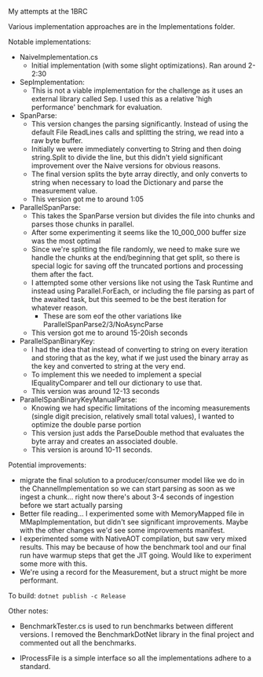 My attempts at the 1BRC

Various implementation approaches are in the Implementations folder.

Notable implementations:
- NaiveImplementation.cs
    - Initial implementation (with some slight optimizations).  Ran around 2-2:30
- SepImplementation:
    - This is not a viable implementation for the challenge as it uses an external library called Sep.  I used this as a relative 'high performance' benchmark for evaluation.
- SpanParse:
    - This version changes the parsing significantly. Instead of using the default File ReadLines calls and splitting the string, we read into a raw byte buffer.  
    - Initially we were immediately converting to String and then doing string.Split to divide the line, but this didn't yield significant improvement over the Naive versions for obvious reasons.
    - The final version splits the byte array directly, and only converts to string when necessary to load the Dictionary and parse the measurement value.
    - This version got me to around 1:05
- ParallelSpanParse:
    - This takes the SpanParse version but divides the file into chunks and parses those chunks in parallel.
    - After some experimenting it seems like the 10_000_000 buffer size was the most optimal
    - Since we're splitting the file randomly, we need to make sure we handle the chunks at the end/beginning that get split, so there is special logic for saving off the truncated portions and processing them after the fact. 
    - I attempted some other versions like not using the Task Runtime and instead using Parallel.ForEach, or including the file parsing as part of the awaited task, but this seemed to be the best iteration for whatever reason.
        - These are som eof the other variations like ParallelSpanParse2/3/NoAsyncParse
    - This version got me to around 15-20ish seconds
- ParallelSpanBinaryKey:
    - I had the idea that instead of converting to string on every iteration and storing that as the key, what if we just used the binary array as the key and converted to string at the very end. 
    - To implement this we needed to implement a special IEqualityComparer and tell our dictionary to use that. 
    - This version was around 12-13 seconds
- ParallelSpanBinaryKeyManualParse:
    - Knowing we had specific limitations of the incoming measurements (single digit precision, relatively small total values), I wanted to optimize the double parse portion
    - This version just adds the ParseDouble method that evaluates the byte array and creates an associated double. 
    - This version is around 10-11 seconds. 

Potential improvements:
- migrate the final solution to a producer/consumer model like we do in the ChannelImplementation so we can start parsing as soon as we ingest a chunk... right now there's about 3-4 seconds of ingestion before we start actually parsing
- Better file reading... I experimented some with MemoryMapped file in MMapImplementation, but didn't see significant improvements. Maybe with the other changes we'd see some improvements manifest. 
- I experimented some with NativeAOT compilation, but saw very mixed results. This may be because of how the benchmark tool and our final run have warmup steps that get the JIT going.  Would like to experiment some more with this.
- We're using a record for the Measurement, but a struct might be more performant.


To build: 
`dotnet publish -c Release`


Other notes:
- BenchmarkTester.cs is used to run benchmarks between different versions. I removed the BenchmarkDotNet library in the final project and commented out all the benchmarks.

- IProcessFile is a simple interface so all the implementations adhere to a standard.
